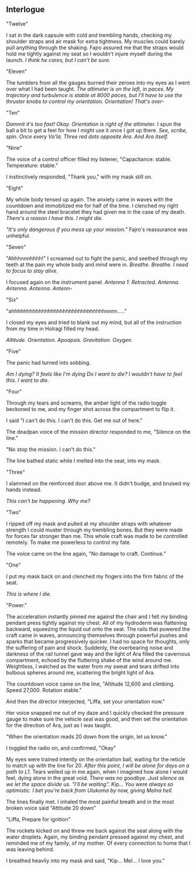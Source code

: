 <!--

Interlogue

  - This should be Liffa
  - Make all of this into the intro of Chapter 15

  - Melna is at Heiko Observatory and sees the craft hurtling into space.
  - She is furious at Holragi for doing something so reckless, and vows to go back to the senate to demand that they divulge their plans.
  - She is shown to be handling the heiko issue well while people talk about shaki falling apart in chaos. They suggest that it's safer for her not to go to Shaki.
  - She considers going directly to Holragi.
  - She sleeps on it.
  - Late at night, She gets a knock from a maman named Linyu who demands to speak with her at once. Kip sent her.

-->

## Interlogue

  "Twelve"

  I sat in the dark capsule with cold and trembling hands, checking my shoulder straps and air mask for extra tightness. My muscles could barely pull anything through the shaking. Fajro assured me that the straps would hold me tightly against my seat so I wouldn't injure myself during the launch. *I think he cares, but I can't be sure.*

  "Eleven"

  The tumblers from all the gauges burned their zeroes into my eyes as I went over what I had been taught. *The altimeter is on the left, in paces. My trajectory and turbulence is stable at 8000 paces, but I'll have to use the thruster knobs to control my orientation. Orientation! That's over-*

  "Ten"

  *Dammit it's too fast! Okay. Orientation is right of the altimeter.* I spun the ball a bit to get a feel for how I might use it once I got up there. *See, scribe, spin. Once every Va'la. Three red dots opposite Ara. And Ara itself.*

  "Nine"

  The voice of a control officer filled my listener, "Capacitance: stable. Temperature: stable."

  I instinctively responded, "Thank you," with my mask still on.

  "Eight"

  My whole body tensed up again. The anxiety came in waves with the countdown and immobilized me for half of the time. I clenched my right hand around the steel bracelet they had given me in the case of my death. *There's a reason I have this. I might die.*

  *"It's only dangerous if you mess up your mission."* Fajro's reassurance was unhelpful.

  "Seven"

  "Ahhhnnnhhhh!" I screamed out to fight the panic, and seethed through my teeth at the pain my whole body and mind were in. *Breathe. Breathe. I need to focus to stay alive.*

  I focused again on the instrument panel. *Antenna 1: Retracted. Antenna. Antenna. Antenna. Antenn-*

  "Six"

  "ahhhhhhhhhhhhhhhhhhhhhhhhhhhhhhhnnnn....."

  I closed my eyes and tried to blank out my mind, but all of the instruction from my time in Holragi filled my head.

  *Altitude. Orientation. Apoapsis. Gravitation. Oxygen.*

  "Five"

  The panic had turned into sobbing.

  *Am I dying? It feels like I'm dying Do I want to die? I wouldn't have to feel this. I want to die.*

  "Four"

  Through my tears and screams, the amber light of the radio toggle beckoned to me, and my finger shot across the compartment to flip it.

  I said "I can't do this. I can't do this. Get me out of here."

  The deadpan voice of the mission director responded to me, "Silence on the line."

  "No stop the mission. I can't do this."

  The line bathed static while I melted into the seat, into my mask.

  "Three"

  I slammed on the reinforced door above me. It didn't budge, and bruised my hands instead.

  *This can't be happening. Why me?*

  "Two"

  I ripped off my mask and pulled at my shoulder straps with whatever strength I could muster through my trembling bones. But they were made for forces far stronger than me. This whole craft was made to be controlled remotely. To make me powerless to control my fate.

  The voice came on the line again, "No damage to craft. Continue."

  "One"

  I put my mask back on and clenched my fingers into the firm fabric of the seat.

  *This is where I die.*

  "Power."

  The acceleration instantly pinned me against the chair and I felt my binding pendant press tightly against my chest. All of my hydroderm was flattening backward, squeezing the liquid out onto the seat. The rails that powered the craft came in waves, announcing themselves through powerful pushes and sparks that became progressively quicker. I had no space for thoughts, only the suffering of pain and shock. Suddenly, the overbearing noise and darkness of the rail tunnel gave way and the light of Ara filled the cavernous compartment, echoed by the fluttering shake of the wind around me. Weightless, I watched as the water from my sweat and tears drifted into bulbous spheres around me, scattering the bright light of Ara.

  The countdown voice came on the line, "Altitude 12,600 and climbing. Speed 27,000. Rotation stable."

  And then the director interjected, "Liffa, set your orientation now."

  Her voice snapped me out of my daze and I quickly checked the pressure gauge to make sure the vehicle seal was good, and then set the orientation for the direction of Ara, just as I was taught.

  "When the orientation reads 20 down from the origin, let us know."

  I toggled the radio on, and confirmed, "Okay"

  My eyes were trained intently on the orientation ball, waiting for the reticle to match up with the line for 20. *After this point, I will be alone for days on a path to L1.* Tears welled up in me again, when I imagined how alone I would feel, dying alone in the great void. *There was no goodbye. Just silence as we let the space divide us. "I'll be waiting". Kip... You were always so optimistic. I bet you're back from Ulukoma by now, giving Melna hell.*

  The lines finally met. I inhaled the most painful breath and in the most broken voice said "Attitude 20 down"

  "Liffa, Prepare for ignition"

  The rockets kicked on and threw me back against the seat along with the water droplets. Again, my binding pendant pressed against my chest, and reminded me of my family, of my mother. Of every connection to home that I was leaving behind.

  I breathed heavily into my mask and said, "Kip... Mel... I love you."

